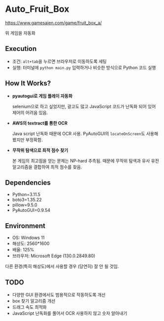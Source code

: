 # Auto_Fruit_Box

https://www.gamesaien.com/game/fruit_box_a/

위 게임을 자동화

## Execution
- 조건: `alt+tab`을 누르면 브라우저로 이동하도록 세팅
- 실행: 터미널에 `python main.py` 입력하거나 비슷한 방식으로 Python 코드 실행

## How It Works?
- **pyautogui로 게임 플레이 자동화**

    selenium으로 하고 싶었지만, 광고도 많고 JavaScript 코드가 난독화 되어 있어 제어의 어려움 있음.
- **AWS의 textract를 통한 OCR**

    Java script 난독화 때문에 OCR 사용.
    PyAutoGUI의 `locateOnScreen`도 사용해봤지만 부정확함.

- **무작위 탐색으로 최적 점수 찾기**
  
    본 게임의 최고점을 얻는 문제는 NP-hard 추측됨.
    때문에 무작위 탐색과 유사 유전 알고리즘을 결합하여 최적 점수를 찾음.

## Dependencies
- Python=3.11.5
- boto3=1.35.22
- pillow=9.5.0
- PyAutoGUI=0.9.54

## Environment
- OS: Windows 11
- 해상도: 2560*1600
- 배율: 125%
- 브라우저: Microsoft Edge (130.0.2849.80)

다른 환경(특히 해상도)에서 사용할 경우 (당연히) 잘 안 될 것임.

## TODO
- 다양한 GUI 환경에서도 범용적으로 작동하도록 개선
- box 찾기 알고리즘 개선
- 드래그 속도 최적화
- JavaScript 난독화를 풀어서 OCR 사용하지 않고 숫자 알아내기
